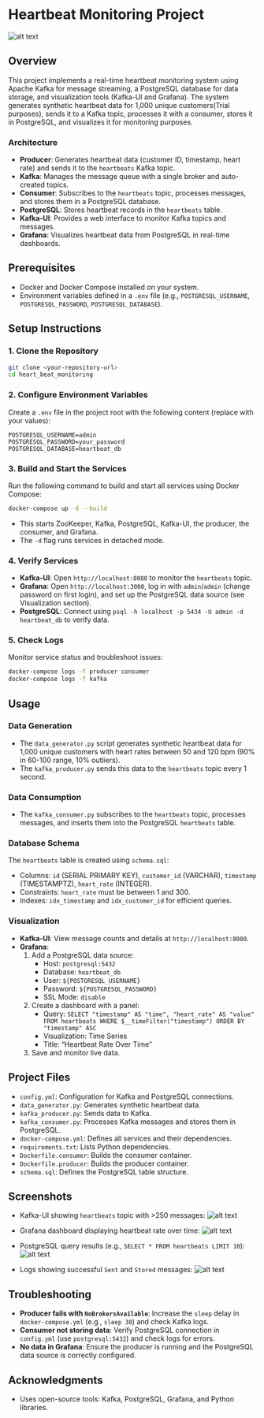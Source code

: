 # Heartbeat Monitoring Project

![alt text](<Data_Flow_Diagram.png>)

## Overview
This project implements a real-time heartbeat monitoring system using Apache Kafka for message streaming, a PostgreSQL database for data storage, and visualization tools (Kafka-UI and Grafana). The system generates synthetic heartbeat data for 1,000 unique customers(Trial purposes), sends it to a Kafka topic, processes it with a consumer, stores it in PostgreSQL, and visualizes it for monitoring purposes.

### Architecture
- **Producer**: Generates heartbeat data (customer ID, timestamp, heart rate) and sends it to the `heartbeats` Kafka topic.
- **Kafka**: Manages the message queue with a single broker and auto-created topics.
- **Consumer**: Subscribes to the `heartbeats` topic, processes messages, and stores them in a PostgreSQL database.
- **PostgreSQL**: Stores heartbeat records in the `heartbeats` table.
- **Kafka-UI**: Provides a web interface to monitor Kafka topics and messages.
- **Grafana**: Visualizes heartbeat data from PostgreSQL in real-time dashboards.

## Prerequisites
- Docker and Docker Compose installed on your system.
- Environment variables defined in a `.env` file (e.g., `POSTGRESQL_USERNAME`, `POSTGRESQL_PASSWORD`, `POSTGRESQL_DATABASE`).

## Setup Instructions

### 1. Clone the Repository
```bash
git clone <your-repository-url>
cd heart_beat_monitoring
```

### 2. Configure Environment Variables
Create a `.env` file in the project root with the following content (replace with your values):
```
POSTGRESQL_USERNAME=admin
POSTGRESQL_PASSWORD=your_password
POSTGRESQL_DATABASE=heartbeat_db
```

### 3. Build and Start the Services
Run the following command to build and start all services using Docker Compose:
```bash
docker-compose up -d --build
```

- This starts ZooKeeper, Kafka, PostgreSQL, Kafka-UI, the producer, the consumer, and Grafana.
- The `-d` flag runs services in detached mode.

### 4. Verify Services
- **Kafka-UI**: Open `http://localhost:8080` to monitor the `heartbeats` topic.
- **Grafana**: Open `http://localhost:3000`, log in with `admin`/`admin` (change password on first login), and set up the PostgreSQL data source (see Visualization section).
- **PostgreSQL**: Connect using `psql -h localhost -p 5434 -U admin -d heartbeat_db` to verify data.

### 5. Check Logs
Monitor service status and troubleshoot issues:
```bash
docker-compose logs -f producer consumer
docker-compose logs -f kafka
```

## Usage

### Data Generation
- The `data_generator.py` script generates synthetic heartbeat data for 1,000 unique customers with heart rates between 50 and 120 bpm (90% in 60-100 range, 10% outliers).
- The `kafka_producer.py` sends this data to the `heartbeats` topic every 1 second.

### Data Consumption
- The `kafka_consumer.py` subscribes to the `heartbeats` topic, processes messages, and inserts them into the PostgreSQL `heartbeats` table.

### Database Schema
The `heartbeats` table is created using `schema.sql`:
- Columns: `id` (SERIAL PRIMARY KEY), `customer_id` (VARCHAR), `timestamp` (TIMESTAMPTZ), `heart_rate` (INTEGER).
- Constraints: `heart_rate` must be between 1 and 300.
- Indexes: `idx_timestamp` and `idx_customer_id` for efficient queries.

### Visualization
- **Kafka-UI**: View message counts and details at `http://localhost:8080`.
- **Grafana**:
  1. Add a PostgreSQL data source:
     - Host: `postgresql:5432`
     - Database: `heartbeat_db`
     - User: `${POSTGRESQL_USERNAME}`
     - Password: `${POSTGRESQL_PASSWORD}`
     - SSL Mode: `disable`
  2. Create a dashboard with a panel:
     - Query: `SELECT "timestamp" AS "time", "heart_rate" AS "value" FROM heartbeats WHERE $__timeFilter("timestamp") ORDER BY "timestamp" ASC`
     - Visualization: Time Series
     - Title: “Heartbeat Rate Over Time”
  3. Save and monitor live data.

## Project Files
- `config.yml`: Configuration for Kafka and PostgreSQL connections.
- `data_generator.py`: Generates synthetic heartbeat data.
- `kafka_producer.py`: Sends data to Kafka.
- `kafka_consumer.py`: Processes Kafka messages and stores them in PostgreSQL.
- `docker-compose.yml`: Defines all services and their dependencies.
- `requirements.txt`: Lists Python dependencies.
- `Dockerfile.consumer`: Builds the consumer container.
- `Dockerfile.producer`: Builds the producer container.
- `schema.sql`: Defines the PostgreSQL table structure.

## Screenshots
- Kafka-UI showing `heartbeats` topic with >250 messages: 
![alt text](images/Kafka_UI.png)


- Grafana dashboard displaying heartbeat rate over time: 
![alt text](dashboard/grafana_dashboard.png)

- PostgreSQL query results (e.g., `SELECT * FROM heartbeats LIMIT 10`):
![alt text](images/Sql_table.png)


- Logs showing successful `Sent` and `Stored` messages:
![alt text](images/Producer_consumer.png)



## Troubleshooting
- **Producer fails with `NoBrokersAvailable`**: Increase the `sleep` delay in `docker-compose.yml` (e.g., `sleep 30`) and check Kafka logs.
- **Consumer not storing data**: Verify PostgreSQL connection in `config.yml` (use `postgresql:5432`) and check logs for errors.
- **No data in Grafana**: Ensure the producer is running and the PostgreSQL data source is correctly configured.

## Acknowledgments
- Uses open-source tools: Kafka, PostgreSQL, Grafana, and Python libraries.